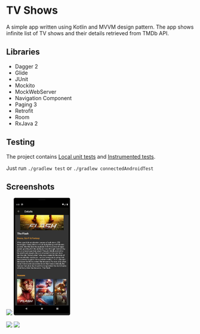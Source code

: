 # TV Shows

A simple app written using Kotlin and MVVM design pattern. The app shows infinite list of TV shows and their details retrieved from TMDb API.

## Libraries

- Dagger 2
- Glide
- JUnit
- Mockito
- MockWebServer
- Navigation Component
- Paging 3
- Retrofit
- Room
- RxJava 2


## Testing

The project contains  [Local unit tests][1] and [Instrumented tests][2].

Just run `./gradlew test` or `./gradlew connectedAndroidTest`

## Screenshots

<img width="30%" src="screenshots/phone_show_list_portrait.png" /> <img width="30%" src="screenshots/phone_details_portrait.png" />

<img width="60%" src="screenshots/tablet_portrait.png" />

<img width="90%" src="screenshots/tablet_landscape.png" />

[1]: app/src/test/java/com/example/tvshows/
[2]: app/src/androidTest/java/com/example/tvshows/
